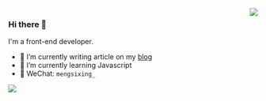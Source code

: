<img align="right" src="https://github-readme-stats.vercel.app/api?username=mengsixing&show_icons=true&icon_color=CE1D2D&text_color=718096&bg_color=ffffff&hide_title=true" />

### Hi there 👋

I'm a front-end developer.

- 🔭 I’m currently writing article on my [blog](https://mengsixing.github.io)
- 🌱 I’m currently learning Javascript
- 💬 WeChat: `mengsixing_`

![](https://visitor-badge.glitch.me/badge?page_id=mengsixing.mengsixing)
